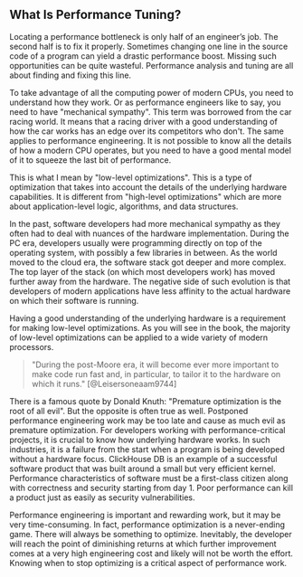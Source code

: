 ## What Is Performance Tuning?

Locating a performance bottleneck is only half of an engineer’s job. The second half is to fix it properly. Sometimes changing one line in the source code of a program can yield a drastic performance boost. Missing such opportunities can be quite wasteful. Performance analysis and tuning are all about finding and fixing this line.

To take advantage of all the computing power of modern CPUs, you need to understand how they work. Or as performance engineers like to say, you need to have "mechanical sympathy". This term was borrowed from the car racing world. It means that a racing driver with a good understanding of how the car works has an edge over its competitors who don't. The same applies to performance engineering. It is not possible to know all the details of how a modern CPU operates, but you need to have a good mental model of it to squeeze the last bit of performance.

This is what I mean by "low-level optimizations". This is a type of optimization that takes into account the details of the underlying hardware capabilities. It is different from "high-level optimizations" which are more about application-level logic, algorithms, and data structures. 

In the past, software developers had more mechanical sympathy as they often had to deal with nuances of the hardware implementation. During the PC era, developers usually were programming directly on top of the operating system, with possibly a few libraries in between. As the world moved to the cloud era, the software stack got deeper and more complex. The top layer of the stack (on which most developers work) has moved further away from the hardware. The negative side of such evolution is that developers of modern applications have less affinity to the actual hardware on which their software is running. 

Having a good understanding of the underlying hardware is a requirement for making low-level optimizations. As you will see in the book, the majority of low-level optimizations can be applied to a wide variety of modern processors.

> "During the post-Moore era, it will become ever more important to make code run fast and, in particular, to tailor it to the hardware on which it runs." [@Leisersoneaam9744]

There is a famous quote by Donald Knuth: "Premature optimization is the root of all evil". But the opposite is often true as well. Postponed performance engineering work may be too late and cause as much evil as premature optimization. For developers working with performance-critical projects, it is crucial to know how underlying hardware works. In such industries, it is a failure from the start when a program is being developed without a hardware focus. ClickHouse DB is an example of a successful software product that was built around a small but very efficient kernel. Performance characteristics of software must be a first-class citizen along with correctness and security starting from day 1. Poor performance can kill a product just as easily as security vulnerabilities.

Performance engineering is important and rewarding work, but it may be very time-consuming. In fact, performance optimization is a never-ending game. There will always be something to optimize. Inevitably, the developer will reach the point of diminishing returns at which further improvement comes at a very high engineering cost and likely will not be worth the effort. Knowing when to stop optimizing is a critical aspect of performance work. 
